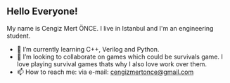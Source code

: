 ## Hello Everyone!

My name is Cengiz Mert ÖNCE. I live in Istanbul and I'm an engineering student.

- 🌱 I’m currently learning C++, Verilog and Python.
- 👯 I’m looking to collaborate on games which could be survivals game. I love playing survival games thats why I also love work over them.
- 📫 How to reach me: 
  via e-mail: cengizmertonce@gmail.com
<!--
**CenMert/CenMert** is a ✨ _special_ ✨ repository because its `README.md` (this file) appears on your GitHub profile.

Here are some ideas to get you started:

- 🔭 I’m currently working on ...
- 🌱 I’m currently learning ...
- 👯 I’m looking to collaborate on ...
- 🤔 I’m looking for help with ...
- 💬 Ask me about ...
- 📫 How to reach me: ...
- 😄 Pronouns: ...
- ⚡ Fun fact: ...
-->
